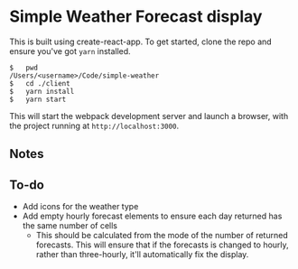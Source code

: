 # Simple Weather Forecast display

This is built using create-react-app. To get started, clone the repo and ensure you've got ```yarn``` installed.

```
$   pwd
/Users/<username>/Code/simple-weather
$   cd ./client
$   yarn install
$   yarn start
```

This will start the webpack development server and launch a browser, with the project running at ```http://localhost:3000```.

## Notes

## To-do
-   Add icons for the weather type
-   Add empty hourly forecast elements to ensure each day returned has the same number of cells
    -   This should be calculated from the mode of the number of returned forecasts. This will ensure that if the forecasts is changed to hourly, rather than three-hourly, it'll automatically fix the display.